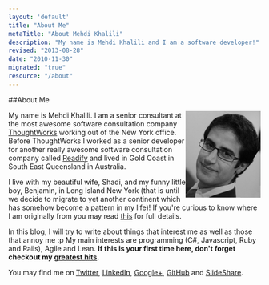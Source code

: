```yaml
---
layout: 'default'
title: "About Me"
metaTitle: "About Mehdi Khalili"
description: "My name is Mehdi Khalili and I am a software developer!"
revised: "2013-08-28"
date: "2010-11-30"
migrated: "true"
resource: "/about"
---
```

##About Me

<img align="right" src="/get/me-small.png" alt="my photo" />

My name is Mehdi Khalili. I am a senior consultant at the most awesome software consultation company [ThoughtWorks](/joining-thoughtworks) working out of the New York office. Before ThoughtWorks I worked as a senior developer for another really awesome software consultation company called [Readify](http://www.readify.net/) and lived in Gold Coast in South East Queensland in Australia.

I live with my beautiful wife, Shadi, and my funny little boy, Benjamin, in Long Island New York (that is until we decide to migrate to yet another continent which has somehow become a pattern in my life)! If you're curious to know where I am originally from you may read [this](/stop-discriminating) for full details.

In this blog, I will try to write about things that interest me as well as those that annoy me :p My main interests are programming (C#, Javascript, Ruby and Rails), Agile and Lean. **If this is your first time here, don't forget checkout my [greatest hits](/greatest-hits).**

You may find me on [Twitter](http://twitter.com/MehdiKhalili), [LinkedIn](http://au.linkedin.com/in/mehdikhalili), <a href="https://plus.google.com/u/0/104176322355312275912?rel=me" rel="me" title="Google+">Google+</a>, [GitHub](https://github.com/MehdiK) and [SlideShare](http://www.slideshare.net/MehdiKhalili).
